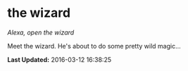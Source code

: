 # the wizard
*Alexa, open the wizard*

Meet the wizard. He's about to do some pretty wild magic...

**Last Updated:** 2016-03-12 16:38:25